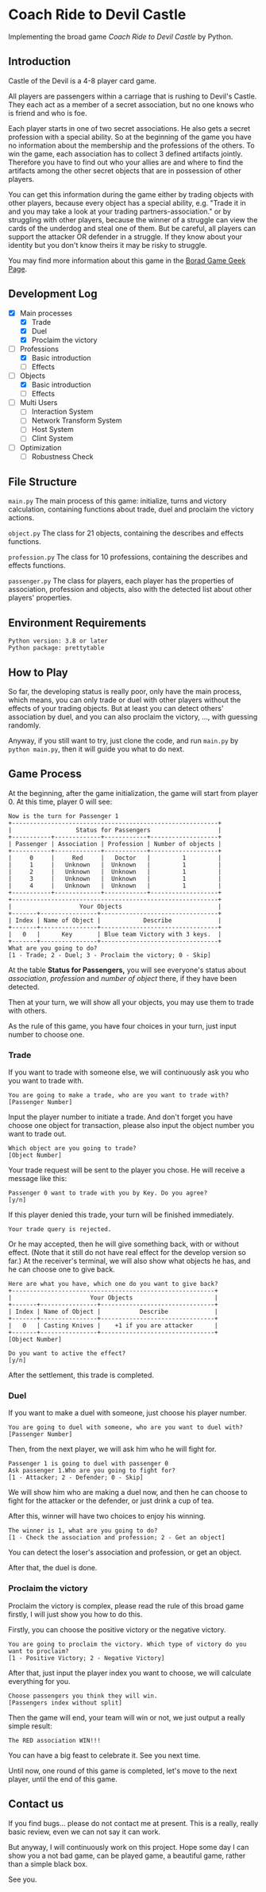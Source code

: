 # Coach Ride to Devil Castle

Implementing the broad game *Coach Ride to Devil Castle* by Python.

## Introduction

Castle of the Devil is a 4-8 player card game.

All players are passengers within a carriage that is rushing to Devil's Castle. They each act as a member of a secret association, but no one knows who is friend and who is foe.

Each player starts in one of two secret associations. He also gets a secret profession with a special ability. So at the beginning of the game you have no information about the membership and the professions of the others. To win the game, each association has to collect 3 defined artifacts jointly. Therefore you have to find out who your allies are and where to find the artifacts among the other secret objects that are in possession of other players. 

You can get this information during the game either by trading objects with other players, because every object has a special ability, e.g. "Trade it in and you may take a look at your trading partners-association." or by struggling with other players, because the winner of a struggle can view the cards of the underdog and steal one of them. But be careful, all players can support the attacker OR defender in a struggle. If they know about your identity but you don't know theirs it may be risky to struggle.

You may find more information about this game in the [Borad Game Geek Page](https://boardgamegeek.com/boardgame/25951/castle-devil).

## Development Log

- [x] Main processes
    - [x] Trade
    - [x] Duel
    - [x] Proclaim the victory
- [ ] Professions
    - [x] Basic introduction
    - [ ] Effects
- [ ] Objects
    - [x] Basic introduction
    - [ ] Effects
- [ ] Multi Users
    - [ ] Interaction System
    - [ ] Network Transform System
    - [ ] Host System
    - [ ] Clint System
- [ ] Optimization
    - [ ] Robustness Check

## File Structure

`main.py` The main process of this game: initialize, turns and victory calculation, containing functions about trade, duel and proclaim the victory actions.

`object.py` The class for 21 objects, containing the describes and effects functions.

`profession.py` The class for 10 professions, containing the describes and effects functions. 

`passenger.py` The class for players, each player has the properties of association, profession and objects, also with the detected list about other players' properties. 

## Environment Requirements

```
Python version: 3.8 or later
Python package: prettytable
```

## How to Play

So far, the developing status is really poor, only have the main process, which means, you can only trade or duel with other players without the effects of your trading objects. But at least you can detect others' association by duel, and you can also proclaim the victory, ..., with guessing randomly.  

Anyway, if you still want to try, just clone the code, and run `main.py` by `python main.py`, then it will guide you what to do next. 

## Game Process

At the beginning, after the game initialization, the game will start from player 0. At this time, player 0 will see:

```
Now is the turn for Passenger 1
+----------------------------------------------------------+
|                  Status for Passengers                   |
+-----------+-------------+------------+-------------------+
| Passenger | Association | Profession | Number of objects |
+-----------+-------------+------------+-------------------+
|     0     |     Red     |   Doctor   |         1         |
|     1     |   Unknown   |  Unknown   |         1         |
|     2     |   Unknown   |  Unknown   |         1         |
|     3     |   Unknown   |  Unknown   |         1         |
|     4     |   Unknown   |  Unknown   |         1         |
+-----------+-------------+------------+-------------------+
+----------------------------------------------------------+
|                   Your Objects                           |
+-------+----------------+---------------------------------+
| Index | Name of Object |            Describe             |
+-------+----------------+---------------------------------+
|   0   |      Key       | Blue team Victory with 3 keys.  |
+-------+----------------+---------------------------------+
What are you going to do? 
[1 - Trade; 2 - Duel; 3 - Proclaim the victory; 0 - Skip]
```

At the table **Status for Passengers,** you will see everyone's status about *association*, *profession* and *number of object* there, if they have been detected. 

Then at your turn, we will show all your objects, you may use them to trade with others. 

As the rule of this game, you have four choices in your turn, just input number to choose one. 

### Trade

If you want to trade with someone else, we will continuously ask you who you want to trade with. 

```
You are going to make a trade, who are you want to trade with? 
[Passenger Number]
```

Input the player number to initiate a trade. And don't forget you have choose one object for transaction, please also input the object number you want to trade out. 

```
Which object are you going to trade? 
[Object Number]
```

Your trade request will be sent to the player you chose. He will receive a message like this: 

```
Passenger 0 want to trade with you by Key. Do you agree? 
[y/n]
```

If this player denied this trade, your turn will be finished immediately. 

```
Your trade query is rejected.
```

Or he may accepted, then he will give something back, with or without effect. (Note that it still do not have real effect for the develop version so far.) At the receiver's terminal, we will also show what objects he has, and he can choose one to give back.  

```
Here are what you have, which one do you want to give back? 
+---------------------------------------------------------+
|                      Your Objects                       |
+-------+----------------+--------------------------------+
| Index | Name of Object |           Describe             |
+-------+----------------+--------------------------------+
|   0   | Casting Knives |    +1 if you are attacker      |
+-------+----------------+--------------------------------+
[Object Number]
```

```
Do you want to active the effect? 
[y/n]
```

After the settlement, this trade is completed. 

### Duel

If you want to make a duel with someone, just choose his player number. 

```
You are going to duel with someone, who are you want to duel with? 
[Passenger Number]
```

Then, from the next player, we will ask him who he will fight for.

```
Passenger 1 is going to duel with passenger 0
Ask passenger 1.Who are you going to fight for? 
[1 - Attacker; 2 - Defender; 0 - Skip]
```

We will show him who are making a duel now, and then he can choose to fight for the attacker or the defender, or just drink a cup of tea. 

After this, winner will have two choices to enjoy his winning. 

```
The winner is 1, what are you going to do? 
[1 - Check the association and profession; 2 - Get an object]
```

You can detect the loser's association and profession, or get an object. 

After that, the duel is done. 

### Proclaim the victory

Proclaim the victory is complex, please read the rule of this broad game firstly, I will just show you how to do this. 

Firstly, you can choose the positive victory or the negative victory. 

```
You are going to proclaim the victory. Which type of victory do you want to proclaim? 
[1 - Positive Victory; 2 - Negative Victory]
```

After that, just input the player index you want to choose, we will calculate everything for you. 

```
Choose passengers you think they will win. 
[Passengers index without split]
```

Then the game will end, your team will win or not, we just output a really simple result:

```
The RED association WIN!!!
```

You can have a big feast to celebrate it. See you next time. 

Until now, one round of this game is completed, let's move to the next player, until the end of this game. 

## Contact us

If you find bugs... please do not contact me at present. This is a really, really basic review, even we can not say it can work. 

But anyway, I will continuously work on this project.  Hope some day I can show you a not bad game, can be played game, a beautiful game, rather than a simple black box. 

See you. 